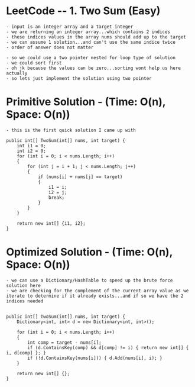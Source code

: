 # LeetCode -- 1. Two Sum (Easy)

    - input is an integer array and a target integer
    - we are returning an integer array...which contains 2 indices
    - these indices values in the array nums should add up to the target
    - we can assume 1 solution...and can't use the same indice twice
    - order of answer does not matter

    - so we could use a two pointer nested for loop type of solution
    - we could sort first
    - oh jk because the values can be zero...sorting wont help us here actually
    - so lets just implement the solution using two pointer



# Primitive Solution - (Time: O(n), Space: O(n))

    - this is the first quick solution I came up with

    public int[] TwoSum(int[] nums, int target) {
        int i1 = 0;
        int i2 = 0;
        for (int i = 0; i < nums.Length; i++)
        {
            for (int j = i + 1; j < nums.Length; j++)
            {
                if (nums[i] + nums[j] == target)
                {
                    i1 = i;
                    i2 = j;
                    break;
                }
            }
        }

        return new int[] {i1, i2};
    }


# Optimized Solution - (Time: O(n), Space: O(n))

    - we can use a Dictionary/HashTable to speed up the brute force solution here
    - we are checking for the complement of the current array value as we iterate to determine if it already exists...and if so we have the 2 indices needed 


    public int[] TwoSum(int[] nums, int target) {
        Dictionary<int, int> d = new Dictionary<int, int>();

        for (int i = 0; i < nums.Length; i++)
        {
            int comp = target - nums[i];
            if (d.ContainsKey(comp) && d[comp] != i) { return new int[] { i, d[comp] }; }
            if (!d.ContainsKey(nums[i])) { d.Add(nums[i], i); }
        }

        return new int[] {};
    }








